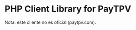 PHP Client Library for PayTPV
=============================
Nota: este cliente no es oficial (paytpv.com).
